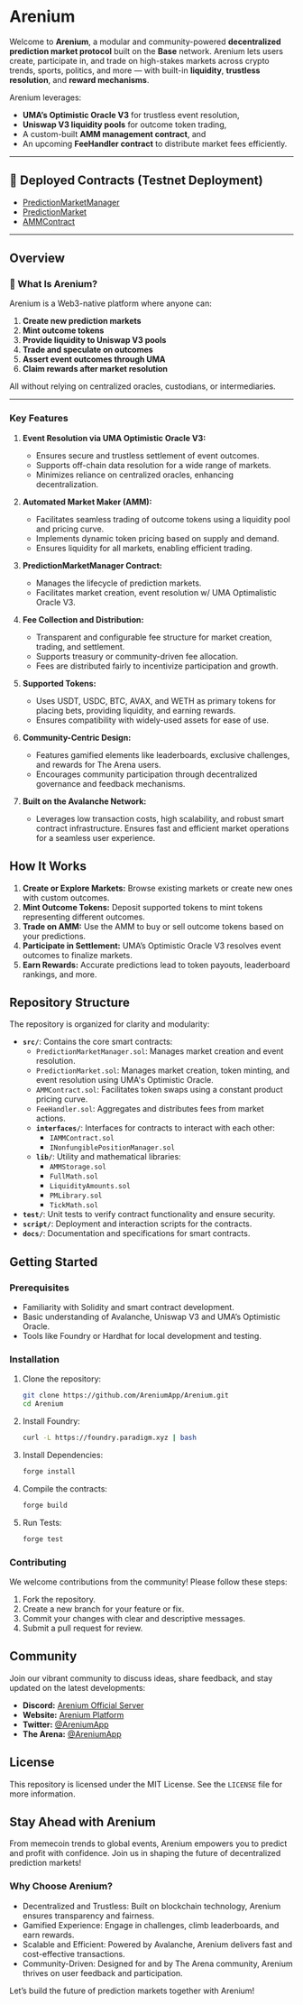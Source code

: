 # Arenium

Welcome to **Arenium**, a modular and community-powered **decentralized prediction market protocol** built on the **Base** network. Arenium lets users create, participate in, and trade on high-stakes markets across crypto trends, sports, politics, and more — with built-in **liquidity**, **trustless resolution**, and **reward mechanisms**.

Arenium leverages:
- **UMA’s Optimistic Oracle V3** for trustless event resolution,
- **Uniswap V3 liquidity pools** for outcome token trading,
- A custom-built **AMM management contract**, and
- An upcoming **FeeHandler contract** to distribute market fees efficiently.

---

## 🔗 Deployed Contracts (Testnet Deployment)

- [PredictionMarketManager](https://base-sepolia.blockscout.com/address/0x70d5629255f6ce3cA72d8204416c9cC7e8d9BC77)
- [PredictionMarket](https://base-sepolia.blockscout.com/address/0x6Db6eDe35823DA9B8b211aEac70358Be9A33fFE7)
- [AMMContract](https://base-sepolia.blockscout.com/address/0xd248f825bda64f45c88741D90b8493F93EF18FFF)

---

## Overview

### 🧠 What Is Arenium?

Arenium is a Web3-native platform where anyone can:

1. **Create new prediction markets**
2. **Mint outcome tokens**
3. **Provide liquidity to Uniswap V3 pools**
4. **Trade and speculate on outcomes**
5. **Assert event outcomes through UMA**
6. **Claim rewards after market resolution**

All without relying on centralized oracles, custodians, or intermediaries.

---

### Key Features

1. **Event Resolution via UMA Optimistic Oracle V3:**

   - Ensures secure and trustless settlement of event outcomes.
   - Supports off-chain data resolution for a wide range of markets.
   - Minimizes reliance on centralized oracles, enhancing decentralization.

2. **Automated Market Maker (AMM):**

   - Facilitates seamless trading of outcome tokens using a liquidity pool and pricing curve.
   - Implements dynamic token pricing based on supply and demand.
   - Ensures liquidity for all markets, enabling efficient trading.

3. **PredictionMarketManager Contract:**

   - Manages the lifecycle of prediction markets.
   - Facilitates market creation, event resolution w/ UMA Optimalistic Oracle V3.

4. **Fee Collection and Distribution:**

   - Transparent and configurable fee structure for market creation, trading, and settlement.
   - Supports treasury or community-driven fee allocation.
   - Fees are distributed fairly to incentivize participation and growth.

5. **Supported Tokens:**

   - Uses USDT, USDC, BTC, AVAX, and WETH as primary tokens for placing bets, providing liquidity, and earning rewards.
   - Ensures compatibility with widely-used assets for ease of use.

6. **Community-Centric Design:**

   - Features gamified elements like leaderboards, exclusive challenges, and rewards for The Arena users.
   - Encourages community participation through decentralized governance and feedback mechanisms.

7. **Built on the Avalanche Network:**
   - Leverages low transaction costs, high scalability, and robust smart contract infrastructure.
     Ensures fast and efficient market operations for a seamless user experience.

## How It Works

1. **Create or Explore Markets:** Browse existing markets or create new ones with custom outcomes.
2. **Mint Outcome Tokens:** Deposit supported tokens to mint tokens representing different outcomes.
3. **Trade on AMM:** Use the AMM to buy or sell outcome tokens based on your predictions.
4. **Participate in Settlement:** UMA’s Optimistic Oracle V3 resolves event outcomes to finalize markets.
5. **Earn Rewards:** Accurate predictions lead to token payouts, leaderboard rankings, and more.

## Repository Structure

The repository is organized for clarity and modularity:

- **`src/`**: Contains the core smart contracts:
  - `PredictionMarketManager.sol`: Manages market creation and event resolution.
  - `PredictionMarket.sol`: Manages market creation, token minting, and event resolution using UMA's Optimistic Oracle.
  - `AMMContract.sol`: Facilitates token swaps using a constant product pricing curve.
  - `FeeHandler.sol`: Aggregates and distributes fees from market actions.
  - **`interfaces/`**: Interfaces for contracts to interact with each other:
    - `IAMMContract.sol`
    - `INonfungiblePositionManager.sol`
  - **`lib/`**: Utility and mathematical libraries:
    - `AMMStorage.sol`
    - `FullMath.sol`
    - `LiquidityAmounts.sol`
    - `PMLibrary.sol`
    - `TickMath.sol`
- **`test/`**: Unit tests to verify contract functionality and ensure security.
- **`script/`**: Deployment and interaction scripts for the contracts.
- **`docs/`**: Documentation and specifications for smart contracts.

## Getting Started

### Prerequisites

- Familiarity with Solidity and smart contract development.
- Basic understanding of Avalanche, Uniswap V3 and UMA’s Optimistic Oracle.
- Tools like Foundry or Hardhat for local development and testing.

### Installation

1. Clone the repository:

   ```bash
   git clone https://github.com/AreniumApp/Arenium.git
   cd Arenium
   ```

2. Install Foundry:

   ```bash
   curl -L https://foundry.paradigm.xyz | bash
   ```

3. Install Dependencies:

   ```bash
   forge install
   ```

4. Compile the contracts:

   ```bash
   forge build
   ```

5. Run Tests:
   ```bash
   forge test
   ```

### Contributing

We welcome contributions from the community! Please follow these steps:

1. Fork the repository.
2. Create a new branch for your feature or fix.
3. Commit your changes with clear and descriptive messages.
4. Submit a pull request for review.

## Community

Join our vibrant community to discuss ideas, share feedback, and stay updated on the latest developments:

- **Discord:** [Arenium Official Server](https://discord.gg/ThMkW8X89k)
- **Website:** [Arenium Platform](https://www.arenium.social/)
- **Twitter:** [@AreniumApp](https://x.com/AreniumApp)
- **The Arena:** [@AreniumApp](https://starsarena.com/AreniumApp)

## License

This repository is licensed under the MIT License. See the `LICENSE` file for more information.

## Stay Ahead with Arenium

From memecoin trends to global events, Arenium empowers you to predict and profit with confidence. Join us in shaping the future of decentralized prediction markets!

### Why Choose Arenium?

- Decentralized and Trustless: Built on blockchain technology, Arenium ensures transparency and fairness.
- Gamified Experience: Engage in challenges, climb leaderboards, and earn rewards.
- Scalable and Efficient: Powered by Avalanche, Arenium delivers fast and cost-effective transactions.
- Community-Driven: Designed for and by The Arena community, Arenium thrives on user feedback and participation.

Let’s build the future of prediction markets together with Arenium!

